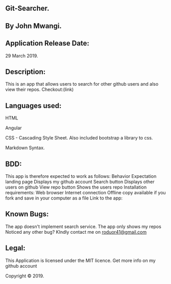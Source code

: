 ## Git-Searcher.

## By John Mwangi.

## Application Release Date:
29 March 2019.

## Description:

This is an app that allows users to search for other github users and also view their repos. Checkout:(link)

## Languages used:
HTML

Angular

CSS - Cascading Style Sheet. Also included bootstrap a library to css.

Markdown Syntax.

## BDD:
This app is therefore expected to work as follows:
Behavior	Expectation
landing page	Displays my github account
Search button	Displays other users on github
View repo button	Shows the users repo
Installation requirements:
Web browser
Internet connection Offline copy available if you fork and save in your computer as a file
Link to the app:


## Known Bugs:
The app doesn't implement search service. The app only shows my repos Noticed any other bug? KIndly contact me on roduor41@gmail.com

## Legal:
This Application is licensed under the MIT licence. Get more info on my github account

Copyright © 2019.
